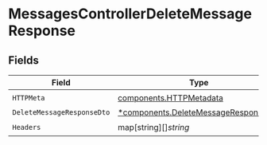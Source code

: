 # MessagesControllerDeleteMessageResponse


## Fields

| Field                                                                                       | Type                                                                                        | Required                                                                                    | Description                                                                                 |
| ------------------------------------------------------------------------------------------- | ------------------------------------------------------------------------------------------- | ------------------------------------------------------------------------------------------- | ------------------------------------------------------------------------------------------- |
| `HTTPMeta`                                                                                  | [components.HTTPMetadata](../../models/components/httpmetadata.md)                          | :heavy_check_mark:                                                                          | N/A                                                                                         |
| `DeleteMessageResponseDto`                                                                  | [*components.DeleteMessageResponseDto](../../models/components/deletemessageresponsedto.md) | :heavy_minus_sign:                                                                          | OK                                                                                          |
| `Headers`                                                                                   | map[string][]*string*                                                                       | :heavy_check_mark:                                                                          | N/A                                                                                         |